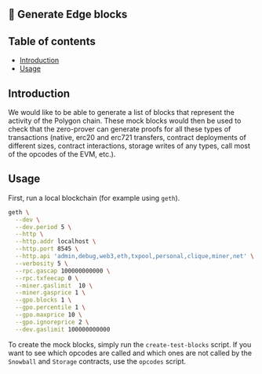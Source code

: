 ## 🧱 Generate Edge blocks

## Table of contents

- [Introduction](#introduction)
- [Usage](#usage)

## Introduction

We would like to be able to generate a list of blocks that represent the activity of the Polygon chain. These mock blocks would then be used to check that the zero-prover can generate proofs for all these types of transactions (native, erc20 and erc721 transfers, contract deployments of different sizes, contract interactions, storage writes of any types, call most of the opcodes of the EVM, etc.).

## Usage

First, run a local blockchain (for example using `geth`).

```sh
geth \
  --dev \
  --dev.period 5 \
  --http \
  --http.addr localhost \
  --http.port 8545 \
  --http.api 'admin,debug,web3,eth,txpool,personal,clique,miner,net' \
  --verbosity 5 \
  --rpc.gascap 100000000000 \
  --rpc.txfeecap 0 \
  --miner.gaslimit  10 \
  --miner.gasprice 1 \
  --gpo.blocks 1 \
  --gpo.percentile 1 \
  --gpo.maxprice 10 \
  --gpo.ignoreprice 2 \
  --dev.gaslimit 100000000000
```

To create the mock blocks, simply run the `create-test-blocks` script. If you want to see which opcodes are called and which ones are not called by the `Snowball` and `Storage` contracts, use the `opcodes` script.
